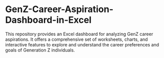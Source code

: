 # GenZ-Career-Aspiration-Dashboard-in-Excel
This repository provides an Excel dashboard for analyzing GenZ career aspirations. It offers a comprehensive set of worksheets, charts, and interactive features to explore and understand the career preferences and goals of Generation Z individuals.
